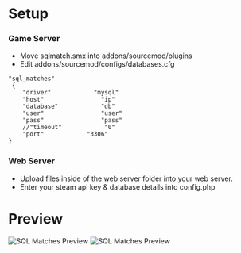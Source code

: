 # Setup

### Game Server
- Move sqlmatch.smx into addons/sourcemod/plugins
- Edit addons/sourcemod/configs/databases.cfg
```
"sql_matches"
 {
    "driver"            "mysql"
    "host"                "ip"
    "database"            "db"
    "user"                "user"
    "pass"                "pass"
    //"timeout"            "0"
    "port"            "3306"
}
```
### Web Server
- Upload files inside of the web server folder into your web server.
- Enter your steam api key & database details into config.php

# Preview

![SQL Matches Preview](https://i.gyazo.com/808a02364cb93fd701812f6eca085c6d.png)
![SQL Matches Preview](https://i.gyazo.com/c719312683f763ba3ecd064df92dae2e.png)
